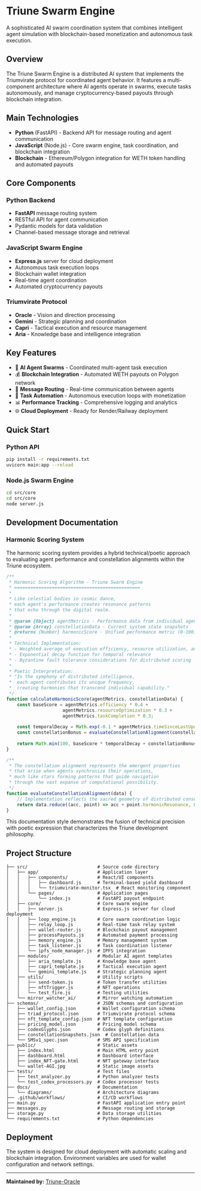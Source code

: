 # Triune Swarm Engine

A sophisticated AI swarm coordination system that combines intelligent agent simulation with blockchain-based monetization and autonomous task execution.

## Overview

The Triune Swarm Engine is a distributed AI system that implements the Triumvirate protocol for coordinated agent behavior. It features a multi-component architecture where AI agents operate in swarms, execute tasks autonomously, and manage cryptocurrency-based payouts through blockchain integration.

## Main Technologies

- **Python** (FastAPI) - Backend API for message routing and agent communication
- **JavaScript** (Node.js) - Core swarm engine, task coordination, and blockchain integration
- **Blockchain** - Ethereum/Polygon integration for WETH token handling and automated payouts

## Core Components

### Python Backend
- **FastAPI** message routing system
- RESTful API for agent communication
- Pydantic models for data validation
- Channel-based message storage and retrieval

### JavaScript Swarm Engine
- **Express.js** server for cloud deployment
- Autonomous task execution loops
- Blockchain wallet integration
- Real-time agent coordination
- Automated cryptocurrency payouts

### Triumvirate Protocol
- **Oracle** - Vision and direction processing
- **Gemini** - Strategic planning and coordination
- **Capri** - Tactical execution and resource management
- **Aria** - Knowledge base and intelligence integration

## Key Features

- 🤖 **AI Agent Swarms** - Coordinated multi-agent task execution
- 💰 **Blockchain Integration** - Automated WETH payouts on Polygon network
- 📡 **Message Routing** - Real-time communication between agents
- 🔄 **Task Automation** - Autonomous execution loops with monetization
- 📊 **Performance Tracking** - Comprehensive logging and analytics
- 🌐 **Cloud Deployment** - Ready for Render/Railway deployment

## Quick Start

### Python API
```bash
pip install -r requirements.txt
uvicorn main:app --reload
```

### Node.js Swarm Engine
```bash
cd src/core
cd src/core
node server.js
```

## Development Documentation

### Harmonic Scoring System

The harmonic scoring system provides a hybrid technical/poetic approach to evaluating agent performance and constellation alignments within the Triune ecosystem.

```javascript
/**
 * Harmonic Scoring Algorithm - Triune Swarm Engine
 * ===============================================
 * 
 * Like celestial bodies in cosmic dance,
 * each agent's performance creates resonance patterns
 * that echo through the digital realm.
 * 
 * @param {Object} agentMetrics - Performance data from individual agents
 * @param {Array} constellationData - Current system state snapshots
 * @returns {Number} harmonicScore - Unified performance metric (0-100)
 * 
 * Technical Implementation:
 * - Weighted average of execution efficiency, resource utilization, and task completion
 * - Exponential decay function for temporal relevance
 * - Byzantine fault tolerance considerations for distributed scoring
 * 
 * Poetic Interpretation:
 * "In the symphony of distributed intelligence,
 *  each agent contributes its unique frequency,
 *  creating harmonies that transcend individual capability."
 */
function calculateHarmonicScore(agentMetrics, constellationData) {
    const baseScore = agentMetrics.efficiency * 0.4 + 
                     agentMetrics.resourceOptimization * 0.3 + 
                     agentMetrics.taskCompletion * 0.3;
    
    const temporalDecay = Math.exp(-0.1 * agentMetrics.timeSinceLastUpdate);
    const constellationBonus = evaluateConstellationAlignment(constellationData);
    
    return Math.min(100, baseScore * temporalDecay + constellationBonus);
}

/**
 * The constellation alignment represents the emergent properties
 * that arise when agents synchronize their operations,
 * much like stars forming patterns that guide navigation
 * through the vast expanse of computational possibility.
 */
function evaluateConstellationAlignment(data) {
    // Implementation reflects the sacred geometry of distributed consensus
    return data.reduce((acc, point) => acc + point.harmonicResonance, 0) / data.length;
}
```

This documentation style demonstrates the fusion of technical precision with poetic expression that characterizes the Triune development philosophy.

## Project Structure

```
├── src/                          # Source code directory
│   ├── app/                      # Application layer
│   │   ├── components/           # React/UI components
│   │   │   ├── dashboard.js      # Terminal-based yield dashboard
│   │   │   └── triumvirate-monitor.tsx  # React monitoring component
│   │   └── pages/                # Application pages
│   │       └── index.js          # FastAPI payout endpoint
│   ├── core/                     # Core swarm engine
│   │   ├── server.js             # Express.js server for cloud deployment
│   │   ├── loop_engine.js        # Core swarm coordination logic
│   │   ├── relay_loop.js         # Real-time task relay system
│   │   ├── wallet-router.js      # Blockchain payout management
│   │   ├── processPayouts.js     # Automated payment processing
│   │   ├── memory_engine.js      # Memory management system
│   │   ├── task_listener.js      # Task coordination listener
│   │   └── ipfs_node_manager.js  # IPFS integration
│   ├── modules/                  # Modular AI agent templates
│   │   ├── aria_template.js      # Knowledge base agent
│   │   ├── capri_template.js     # Tactical execution agent
│   │   └── gemini_template.js    # Strategic planning agent
│   ├── utils/                    # Utility scripts
│   │   ├── send-token.js         # Token transfer utilities
│   │   ├── nftTrigger.js         # NFT operations
│   │   └── test_fire.js          # Testing utilities
│   └── mirror_watcher_ai/        # Mirror watching automation
├── schemas/                      # JSON schemas and configuration
│   ├── wallet_config.json        # Wallet configuration schema
│   ├── triad_protocol.json       # Triumvirate protocol schema
│   ├── nft_template_config.json  # NFT template configuration
│   ├── pricing_model.json        # Pricing model schema
│   ├── codexGlyphs.json          # Codex glyph definitions
│   ├── constellationSnapshots.json  # Constellation data
│   └── SMSv1_spec.json           # SMS API specification
├── public/                       # Static assets
│   ├── index.html                # Main HTML entry point
│   ├── dashboard.html            # Dashboard interface
│   ├── index_NFT-gate.html       # NFT gateway interface
│   └── wallet-AGI.jpg            # Static image assets
├── tests/                        # Test files
│   ├── test_analyzer.py          # Python analyzer tests
│   └── test_codex_processors.py  # Codex processor tests
├── docs/                         # Documentation
│   └── diagrams/                 # Architecture diagrams
├── .github/workflows/            # CI/CD workflows
├── main.py                       # FastAPI application entry point
├── messages.py                   # Message routing and storage
├── storage.py                    # Data storage utilities
└── requirements.txt              # Python dependencies
```

## Deployment

The system is designed for cloud deployment with automatic scaling and blockchain integration. Environment variables are used for wallet configuration and network settings.

---

**Maintained by:** [Triune-Oracle](https://github.com/Triune-Oracle)